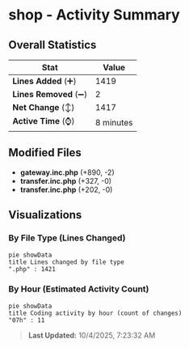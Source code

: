 # shop - Activity Summary 

## Overall Statistics

| Stat                   | Value                                                             |
| ---------------------- | ----------------------------------------------------------------- |
| **Lines Added** (➕)   | 1419                                          |
| **Lines Removed** (➖) | 2                                        |
| **Net Change** (↕)    | 1417                |
| **Active Time** (⌚)   | 8 minutes |


## Modified Files
- **gateway.inc.php** (+890, -2)
- **transfer.inc.php** (+327, -0)
- **transfer.inc.php** (+202, -0)

## Visualizations

### By File Type (Lines Changed)

```mermaid
pie showData
title Lines changed by file type
".php" : 1421
```

### By Hour (Estimated Activity Count)

```mermaid
pie showData
title Coding activity by hour (count of changes)
"07h" : 11
```


> **Last Updated:** 10/4/2025, 7:23:32 AM